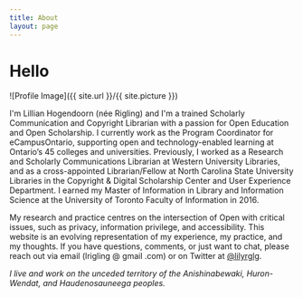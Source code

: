 ```yaml
---
title: About
layout: page
---
```

# Hello
![Profile Image]({{ site.url }}/{{ site.picture }})

I'm Lillian Hogendoorn (née Rigling) and I'm a trained Scholarly Communication and Copyright Librarian with a passion for Open Education and Open Scholarship. I currently work as the Program Coordinator for eCampusOntario, supporting open and technology-enabled learning at Ontario’s 45 colleges and universities. Previously, I worked as a Research and Scholarly Communications Librarian at Western University Libraries, and as a cross-appointed Librarian/Fellow at North Carolina State University Libraries in the Copyright & Digital Scholarship Center and User Experience Department. I earned my Master of Information in Library and Information Science at the University of Toronto Faculty of Information in 2016. 

My research and practice centres on the intersection of Open with critical issues, such as privacy, information privilege, and accessibility. This website is an evolving representation of my experience, my practice, and my thoughts. If you have questions, comments, or just want to chat, please reach out via email (lrigling @ gmail .com) or on Twitter at [@lilyrglg](https://twitter.com/lilyrglg). 

*I live and work on the unceded territory of the Anishinabewaki, Huron-Wendat, and Haudenosauneega peoples.*
